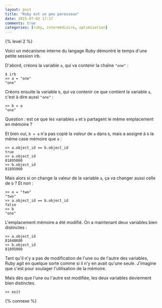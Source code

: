 ```yaml
---
layout: post
title: "Ruby est un peu paresseux"
date: 2015-07-02 17:17
comments: true
categories: [ruby, intermédiaire, optimisation]
---
```


{% level 2 %}

Voici un mécanisme interne du langage Ruby démontré le temps d'une petite session irb.

D'abord, créons la variable `a`, qui va contenir la chaîne `"one"` :

``` irb
$ irb
>> a = "one"
"one"
```

Créons ensuite la variable `b`, qui va contenir ce que contient la variable `a`,
c'est à dire aussi `"one"` :

``` irb
>> b = a
"one"
```

Question : est ce que les variables `a` et `b` partagent le même emplacement en
mémoire ? 

<!-- more -->

Et bien oui, `b = a` n'a pas copié la *valeur* de `a` dans `b`, mais a assigné
à `b` la même case mémoire que `a` :

``` irb
>> a.object_id == b.object_id
true
>> a.object_id
81895060
>> b.object_id
81895060
```

Mais alors si on change la valeur de la variable `a`, ça va changer aussi celle
de `b` ? Et non :

``` irb
>> a = "two"
"two"
>> a.object_id == b.object_id
false
>> b
"one"
```

L'emplacement mémoire a été modifié. On a maintenant deux variables bien
distinctes :

``` irb
>> a.object_id
81648680
>> b.object_id
81895060
```

Tant qu'il n'y a pas de modification de l'une ou de l'autre des variables, Ruby
agit en quelque sorte comme si il n'y en avait qu'une seule. J'imagine que c'est
pour soulager l'utilisation de la mémoire.

Mais dès que l'une ou l'autre est modifiée, les deux variables deviennent bien
distinctes.

``` irb
>> exit
```

{% connexe %}
